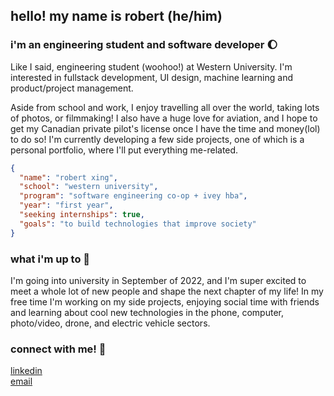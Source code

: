 ## hello! my name is robert (he/him)
### i'm an engineering student and software developer 🌔

Like I said, engineering student (woohoo!) at Western University. I'm interested in fullstack development, UI design, machine learning and product/project management. 

Aside from school and work, I enjoy travelling all over the world, taking lots of photos, or filmmaking! I also have a huge love for aviation, and I hope to get my Canadian private pilot's license once I have the time and money(lol) to do so! I'm currently developing a few side projects, one of which is a personal portfolio, where I'll put everything me-related.

```json
{
  "name": "robert xing",
  "school": "western university",
  "program": "software engineering co-op + ivey hba",
  "year": "first year",
  "seeking internships": true,
  "goals": "to build technologies that improve society"
}
```

### what i'm up to 🌿
I'm going into university in September of 2022, and I'm super excited to meet a whole lot of new people and shape the next chapter of my life! In my free time I'm working on my side projects, enjoying social time with friends and learning about cool new technologies in the phone, computer, photo/video, drone, and electric vehicle sectors.

### connect with me! 📱
[linkedin](https://www.linkedin.com/in/robert-xing/)\
[email](mailto:robertxing2004@gmail.com)
